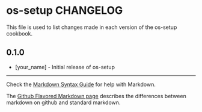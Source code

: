 os-setup CHANGELOG
==================

This file is used to list changes made in each version of the os-setup cookbook.

0.1.0
-----
- [your_name] - Initial release of os-setup

- - -
Check the [Markdown Syntax Guide](http://daringfireball.net/projects/markdown/syntax) for help with Markdown.

The [Github Flavored Markdown page](http://github.github.com/github-flavored-markdown/) describes the differences between markdown on github and standard markdown.
